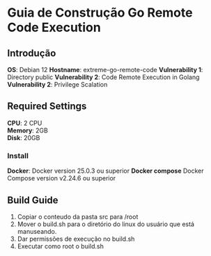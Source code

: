 # Guia de Construção Go Remote Code Execution

## Introdução

**OS**: Debian 12
**Hostname**: extreme-go-remote-code
**Vulnerability 1**: Directory public
**Vulnerability 2**: Code Remote Execution in Golang
**Vulnerability 2**: Privilege Scalation


## Required Settings

**CPU**: 2 CPU  
**Memory**: 2GB  
**Disk**: 20GB

### Install
**Docker**: Docker version 25.0.3 ou superior
**Docker compose** Docker Compose version v2.24.6 ou superior

## Build Guide
1. Copiar o conteudo da pasta src para /root
2. Mover o build.sh para o diretório do linux do usuário que está manuseando.
3. Dar permissões de execução no build.sh
4. Executar como root o build.sh
